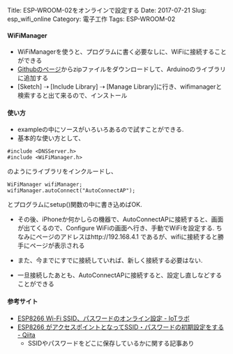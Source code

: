 Title: ESP-WROOM-02をオンラインで設定する
Date: 2017-07-21
Slug: esp_wifi_online
Category: 電子工作
Tags: ESP-WROOM-02

#### WiFiManager
* WiFiManagerを使うと、プログラムに書く必要なしに、WiFiに接続することができる
* [Githubのページ](https://github.com/tzapu/WiFiManager)からzipファイルをダウンロードして、Arduinoのライブラリに追加する
* [Sketch] ⇢ [Include Library] ⇢ [Manage Library]に行き、wifimanagerと検索すると出て来るので、インストール

#### 使い方
* exampleの中にソースがいろいろあるので試すことができる.
* 基本的な使い方として、

```
#include <DNSServer.h>
#include <WiFiManager.h>
```

のようにライブラリをインクルードし、

```
WiFiManager wifiManager;
wifiManager.autoConnect("AutoConnectAP");
```
とプログラムにsetup()関数の中に書き込めばOK.

* その後、iPhoneか何かしらの機器で、AutoConnectAPに接続すると、画面が出てくるので、Configure WiFiの画面へ行き、手動でWiFiを設定する. ちなみにページのアドレスはhttp://192.168.4.1 であるが、wifiに接続すると勝手にページが表示される


* また、今までにすでに接続していれば、新しく接続する必要はない.

* 一旦接続したあとも、AutoConnectAPに接続すると、設定し直しなどすることができる

#### 	参考サイト
* [ESP8266 Wi-Fi SSID、パスワードのオンライン設定 - IoTラボ](http://takehikoshimojima.tumblr.com/post/138820924644/esp8266-wi-fi-ssid%E3%83%91%E3%82%B9%E3%83%AF%E3%83%BC%E3%83%89%E3%81%AE%E3%82%AA%E3%83%B3%E3%83%A9%E3%82%A4%E3%83%B3%E8%A8%AD%E5%AE%9A)
* [ESP8266 がアクセスポイントとなってSSID・パスワードの初期設定をする - Qiita](http://qiita.com/hotchpotch/items/eec0260b8b1938dda696)
	* SSIDやパスワードをどこに保存しているかに関する記事あり
